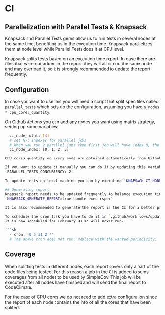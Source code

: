 # CI

## Parallelization with Parallel Tests & Knapsack
Knapsack and Parallel Tests gems allow us to run tests in several nodes at the same time, benefiting us in the execution time. Knapsack parallelizes them at node level while Parallel Tests does it at CPU level.

Knapsack splits tests based on an execution time report. In case there are files that were not added in the report, they will all run on the same node and may overload it, so it is strongly recommended to update the report frequently.

## Configuration
In case you want to use this you will need a script that split spec files called `parallel_tests` which sets up the configuration, assuming you have `n_nodes * cpu_cores_quantity`.

On Github Actions you can add any nodes you want using matrix strategy, setting up some variables:

```sh
  ci_node_total: [4]
  # set N-1 indexes for parallel jobs
  # When you run 2 parallel jobs then first job will have index 0, the second job will have index 1 etc
  ci_node_index: [0, 1, 2, 3]

CPU cores quantity on every node are obtained automatically from Github Actions config `echo "cpu_cores=$(nproc)" >> $GITHUB_ENV`.

If you want to update it manually you can do it by updating this variable:
`PARALLEL_TESTS_CONCURRENCY: 2`

To update tests on local machine you can by executing `KNAPSACK_CI_NODE_TOTAL=4 KNAPSACK_CI_NODE_INDEX=1 PARALLEL_TESTS_CONCURRENCY=2 bundle exec parallel_rspec -n 2 -e './bin/parallel_tests'`. This will run subset of tests files corresponding to second node.

## Generating report
Knapsack report needs to be updated frequently to balance execution time among nodes. This can be done manually by executing:
`KNAPSACK_GENERATE_REPORT=true bundle exec rspec`

It is also recommended to generate the report in the CI for a better precision. For this you have available a workflow in Github Actions that triggers the report generation and creates a pull request automatically. This workflow can be scheduled in the frequency you want or even can be manually triggered.

To schedule the cron task you have to do it in `.github/workflows/update_knapsack_report.yml:6`
It is now scheduled for February 31 so will never run.

```sh
  - cron: '0 5 31 2 *'    
  # The above cron does not run. Replace with the wanted periodicity.
```
## Coverage
When splitting tests in different nodes, each report covers only a part of the code files being tested.
For this reason a job in the CI is added to sums coverages from all nodes to be used by SimpleCov. This job will be executed after all nodes have finished and will send the final report to CodeClimate.

For the case of CPU cores we do not need to add extra configuration since the report of each node contains the info of all the cores that have been splited.
